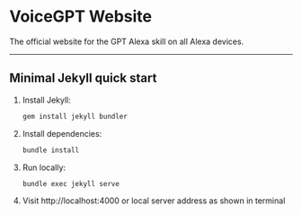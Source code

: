 # VoiceGPT Website

The official website for the GPT Alexa skill on all Alexa devices.

---

## Minimal Jekyll quick start

1. Install Jekyll:
   ```bash
   gem install jekyll bundler
   ```
2. Install dependencies:
   ```bash
   bundle install
   ```
3. Run locally:
   ```bash
   bundle exec jekyll serve
   ```
4. Visit http://localhost:4000 or local server address as shown in terminal
